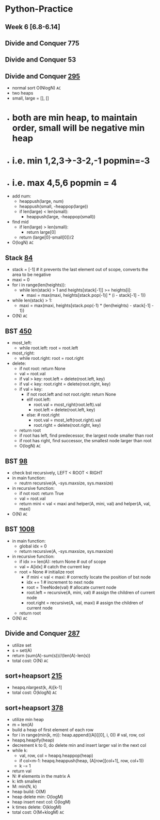 # Python-Practice
## Week 6 [6.8-6.14]

## Divide and Conquer	775
## Divide and Conquer	53
## Divide and Conquer	[295](https://leetcode.com/problems/find-median-from-data-stream/)
  - normal sort O(NlogN) `AC`
  - two heaps
  - small, large = [], [] 
  - # both are min heap, to maintain order, small will be negative min heap 
  - # i.e. min 1,2,3->-3-2,-1 popmin=-3 
  - # i.e. max 4,5,6 popmin = 4
  - add num:
    - heappush(large, num)
    - heappush(small, -heappop(large))
    - if len(large) < len(small):
      - heappush(large, -heappop(small))
  - find mid
    - if len(large) > len(small):
      - return large[0]
    - return (large[0]-small[0])/2
  - O(logN) `AC`
  
## Stack [84](https://leetcode.com/problems/largest-rectangle-in-histogram/)
  - stack = [-1] # it prevents the last element out of scope, converts the area to be negative
  - maxi = 0
  - for i in range(len(heights)):
    - while len(stack) > 1 and heights[stack[-1]] >= heights[i]:
      - maxi = max(maxi, heights[stack.pop(-1)] * (i - stack[-1] - 1))
  - while len(stack) > 1:
    - maxi = max(maxi, heights[stack.pop(-1) * (len(heights) - stack[-1] - 1))
  - O(N) `AC`

## BST [450](https://leetcode.com/problems/delete-node-in-a-bst/)
  - most_left:
    - while root.left: root = root.left
  - most_right:
    - while root.right: root = root.right
  - delete:
    - if not root: return None
    - val = root.val
    - if val > key: root.left = delete(root.left, key)
    - if val < key: root.right = delete(root.right, key)
    - if val = key:
      - if not root.left and not root.right: return None
      - elif root.left:
        - root.val = most_right(root.left).val
        - root.left = delete(root.left, key)
      - else: # root.right
        - root.val = most_left(root.right).val
        - root.right = delete(root.right, key)
    - return root
    - if root has left, find predecessor, the largest node smaller than root
    - if root has right, find successor, the smallest node larger than root
    - O(logN) `AC`

## BST [98](https://leetcode.com/problems/validate-binary-search-tree/) 
  - check bst recursively, LEFT < ROOT < RIGHT
  - in main function:
    - reutrn recursive(A, -sys.maxsize, sys.maxsize)
  - in recursive function:
    - if not root: return True
    - val = root.val
    - return mini < val < maxi and helper(A, mini, val) and helper(A, val, maxi)
  - O(N) `AC`

## BST [1008](https://leetcode.com/problems/construct-binary-search-tree-from-preorder-traversal/)
  - in main function:
    - global idx = 0
    - return recursive(A, -sys.maxsize, sys.maxsize)
  - in recursive function:
    - if idx >= len(A): return None # out of scope
    - val = A[idx] # catch the current key
    - root = None # initialize root
      - if mini < val < maxi: # correctly locate the position of bst node
      - idx += 1 # increment to next node
      - root = TreeNode(val) # allocate current node
      - root.left = recursive(A, mini, val) # assign the children of current node
      - root.right = recursive(A, val, maxi) # assign the children of current node
    - return root
  - O(N) `AC`

## Divide and Conquer	[287](https://leetcode.com/problems/find-the-duplicate-number/)
  - utilize set
  - s = set(A)
  - return (sum(A)-sum(s))//(len(A)-len(s))
  - total cost: O(N) `AC`

## sort+heapsort 	[215](https://leetcode.com/problems/kth-largest-element-in-an-array/)
  - heapq.nlargest(k, A)[k-1]
  - total cost: O(klogN) `AC`

## sort+heapsort 	[378](https://leetcode.com/problems/kth-smallest-element-in-a-sorted-matrix/)
  - utilize min heap
  - m = len(A)
  - build a heap of first element of each row
  - for i in range(min(k, m)): heap.append((A[i][0], i, 0)) # val, row, col
  - heapq.heapify(heap)
  - decrement k to 0, do delete min and insert larger val in the next col
  - while k:
    - val, row, col = heapq.heappop(heap)
    - if col<m-1: heapq.heappush(heap, (A[row][col+1], row, col+1))
    - k -= 1
  - return val
  - N: # elements in the matrix A
  - k: kth smallest
  - M: min(N, k)
  - heap build: O(M)
  - heap delete min: O(logM)
  - heap insert next col: O(logM)
  - k times delete: O(klogM)
  - total cost: O(M+klogM) `AC`  
  



